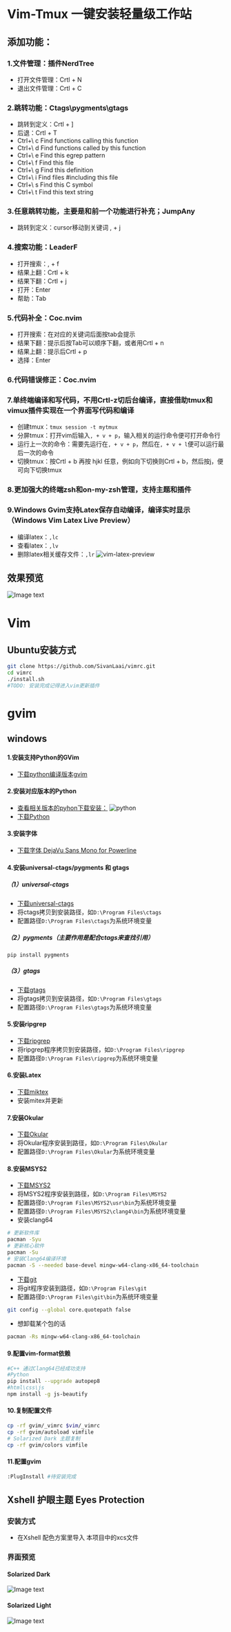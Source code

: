 # Vim-Tmux 一键安装轻量级工作站
## 添加功能：
### 1.文件管理：插件NerdTree
- 打开文件管理：Crtl + N
- 退出文件管理：Crtl + C

### 2.跳转功能：Ctags\pygments\gtags
- 跳转到定义：Crtl + ]
- 后退：Crtl + T
- Ctrl+\ c    Find functions calling this function
- Ctrl+\ d    Find functions called by this function
- Ctrl+\ e    Find this egrep pattern
- Ctrl+\ f    Find this file
- Ctrl+\ g    Find this definition
- Ctrl+\ i    Find files #including this file
- Ctrl+\ s    Find this C symbol
- Ctrl+\ t    Find this text string

### 3.任意跳转功能，主要是和前一个功能进行补充；JumpAny
- 跳转到定义：cursor移动到关键词 , + j

### 4.搜索功能：LeaderF
- 打开搜索：, + f
- 结果上翻：Crtl + k
- 结果下翻：Crtl + j
- 打开：Enter
- 帮助：Tab

### 5.代码补全：Coc.nvim
- 打开搜索：在对应的关键词后面按tab会提示
- 结果下翻：提示后按Tab可以顺序下翻，或者用Crtl + n
- 结果上翻：提示后Crtl + p
- 选择：Enter

### 6.代码错误修正：Coc.nvim
### 7.**单终端编译和写代码，不用Crtl-z切后台编译**，直接借助tmux和vimux插件实现在一个界面写代码和编译
- 创建tmux：```tmux session -t mytmux```
- 分屏tmux：打开vim后输入```, + v + p```，输入相关的运行命令便可打开命令行
- 运行上一次的命令：需要先运行在```, + v + p```，然后在```, + v + l```便可以运行最后一次的命令
- 切换tmux：按Crtl + b 再按 hjkl 任意，例如向下切换则Crtl + b，然后按j，便可向下切换tmux

### 8.更加强大的终端zsh和on-my-zsh管理，支持主题和插件
### 9.Windows Gvim支持Latex保存自动编译，编译实时显示（Windows Vim Latex Live Preview）
- 编译latex：```,lc```
- 查看latex：```,lv```
- 删除latex相关缓存文件：```,lr```
![vim-latex-preview](https://cdn.jsdelivr.net/gh/SivanLaai/image-store-rep@master/vim/vim-latex-preview.57of35zszoc0.png)

## 效果预览
![Image text](img/preview.gif)

# Vim
## Ubuntu安装方式
```bash
git clone https://github.com/SivanLaai/vimrc.git
cd vimrc
./install.sh
#TODO: 安装完成记得进入vim更新插件
```

# gvim
## windows
#### 1.安装支持Python的GVim
- [下载python编译版本gvim](https://github.com/vim/vim-win32-installer/releases/latest)

#### 2.安装对应版本的Python
- [查看相关版本的pyhon下载安装：](https://github.com/vim/vim-win32-installer/releases/latest)
 ![python](https://cdn.jsdelivr.net/gh/SivanLaai/image-store-rep@master/vim/python.2aejfb0v8g7w.png)
- [下载Python](https://www.python.org/downloads/)

#### 3.安装字体
- [下载字体 DejaVu Sans Mono for Powerline](https://github.com/powerline/fonts/blob/master/DejaVuSansMono/DejaVu%20Sans%20Mono%20for%20Powerline.ttf)

#### 4.安装universal-ctags/pygments 和 gtags
##### （1）universal-ctags
- [下载universal-ctags](https://github.com/universal-ctags/ctags-win32/releases)
- 将ctags拷贝到安装路径，如```D:\Program Files\ctags```
- 配置路径```D:\Program Files\ctags```为系统环境变量
##### （2）pygments（主要作用是配合ctags来查找引用）
```
pip install pygments
```
##### （3）gtags
- [下载gtags](http://adoxa.altervista.org/global/dl.php?f=win32)
- 将gtags拷贝到安装路径，如```D:\Program Files\gtags```
- 配置路径```D:\Program Files\gtags```为系统环境变量

#### 5.安装ripgrep
- [下载ripgrep](https://github.com/BurntSushi/ripgrep/releases/latest)
- 将ripgrep程序拷贝到安装路径，如```D:\Program Files\ripgrep```
- 配置路径```D:\Program Files\ripgrep```为系统环境变量
#### 6.安装Latex
- [下载miktex](https://miktex.org/download)
- 安装mitex并更新
#### 7.安装Okular
- [下载Okular](https://binary-factory.kde.org/job/Okular_Nightly_win64/)
- 将Okular程序安装到路径，如```D:\Program Files\Okular```
- 配置路径```D:\Program Files\Okular```为系统环境变量
#### 8.安装MSYS2
- [下载MSYS2](https://www.msys2.org/)
- 将MSYS2程序安装到路径，如```D:\Program Files\MSYS2```
- 配置路径```D:\Program Files\MSYS2\usr\bin```为系统环境变量
- 配置路径```D:\Program Files\MSYS2\clang4\bin```为系统环境变量
- 安装clang64
```bash
# 更新软件库
pacman -Syu
# 更新核心软件
pacman -Su
# 安装Clang64编译环境
pacman -S --needed base-devel mingw-w64-clang-x86_64-toolchain
```
- [下载git](https://github.com/git-for-windows/git/releases/tag/v2.33.0.windows.2)
- 将git程序安装到路径，如```D:\Program Files\git```
- 配置路径```D:\Program Files\git\bin```为系统环境变量
```bash
git config --global core.quotepath false
```
- 想卸载某个包的话
```bash
pacman -Rs mingw-w64-clang-x86_64-toolchain
```
#### 9.配置vim-format依赖
```zsh
#C++ 通过Clang64已经成功支持
#Python
pip install --upgrade autopep8
#html\css\js
npm install -g js-beautify
```
#### 10.复制配置文件
```zsh
cp -rf gvim/_vimrc $vim/_vimrc
cp -rf gvim/autoload vimfile
# Solarized Dark 主题复制
cp -rf gvim/colors vimfile
```
#### 11.配置gvim
```zsh
:PlugInstall #待安装完成
```
## Xshell 护眼主题 Eyes Protection
### 安装方式
- 在Xshell 配色方案里导入 本项目中的xcs文件

### 界面预览
#### Solarized Dark

![Image text](https://cdn.jsdelivr.net/gh/SivanLaai/image-store-rep@master/vim/Solarized_Dark.3nb6a0yfdwk0.jpg)

#### Solarized Light

![Image text](https://cdn.jsdelivr.net/gh/SivanLaai/image-store-rep@master/vim/Solarized_Light.70z8wbs2y1c0.png)
